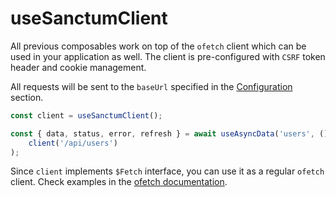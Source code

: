 # useSanctumClient

All previous composables work on top of the `ofetch` client which can be used in your application as well. The client is pre-configured with `CSRF` token header and cookie management.

All requests will be sent to the `baseUrl` specified in the [Configuration](../usage/configuration.md) section.

```ts [components/YourComponent.vue]
const client = useSanctumClient();

const { data, status, error, refresh } = await useAsyncData('users', () =>
    client('/api/users')
);
```

Since `client` implements `$Fetch` interface, you can use it as a regular `ofetch` client. Check examples in the [ofetch documentation](https://github.com/unjs/ofetch?tab=readme-ov-file#%EF%B8%8F-create-fetch-with-default-options).
